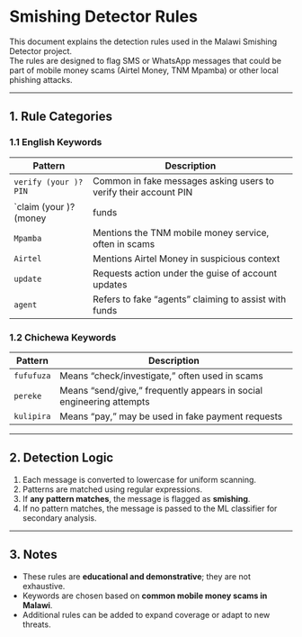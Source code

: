 # Smishing Detector Rules

This document explains the detection rules used in the Malawi Smishing Detector project.  
The rules are designed to flag SMS or WhatsApp messages that could be part of mobile money scams (Airtel Money, TNM Mpamba) or other local phishing attacks.

---

## 1. Rule Categories

### 1.1 English Keywords
| Pattern | Description |
|---------|-------------|
| `verify (your )?PIN` | Common in fake messages asking users to verify their account PIN |
| `claim (your )?(money|funds|award)` | Attempts to lure victims to click links or reveal credentials |
| `Mpamba` | Mentions the TNM mobile money service, often in scams |
| `Airtel` | Mentions Airtel Money in suspicious context |
| `update` | Requests action under the guise of account updates |
| `agent` | Refers to fake “agents” claiming to assist with funds |

### 1.2 Chichewa Keywords
| Pattern | Description |
|---------|-------------|
| `fufufuza` | Means “check/investigate,” often used in scams |
| `pereke` | Means “send/give,” frequently appears in social engineering attempts |
| `kulipira` | Means “pay,” may be used in fake payment requests |

---

## 2. Detection Logic

1. Each message is converted to lowercase for uniform scanning.
2. Patterns are matched using regular expressions.
3. If **any pattern matches**, the message is flagged as **smishing**.
4. If no pattern matches, the message is passed to the ML classifier for secondary analysis.

---

## 3. Notes

- These rules are **educational and demonstrative**; they are not exhaustive.
- Keywords are chosen based on **common mobile money scams in Malawi**.
- Additional rules can be added to expand coverage or adapt to new threats.
